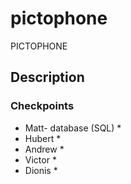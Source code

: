 # pictophone

PICTOPHONE

## Description

### Checkpoints
* Matt- database (SQL)
  *
* Hubert
  *
* Andrew
  *
* Victor
  *
* Dionis
  *
